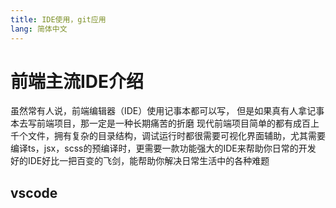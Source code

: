 ```yaml
---
title: IDE使用，git应用
lang: 简体中文
---
```


# 前端主流IDE介绍

虽然常有人说，前端编辑器（IDE）使用记事本都可以写， 但是如果真有人拿记事本去写前端项目，那一定是一种长期痛苦的折磨
现代前端项目简单的都有成百上千个文件，拥有复杂的目录结构，调试运行时都很需要可视化界面辅助，尤其需要编译ts，jsx，scss的预编译时，更需要一款功能强大的IDE来帮助你日常的开发
好的IDE好比一把百变的飞剑，能帮助你解决日常生活中的各种难题

## vscode
